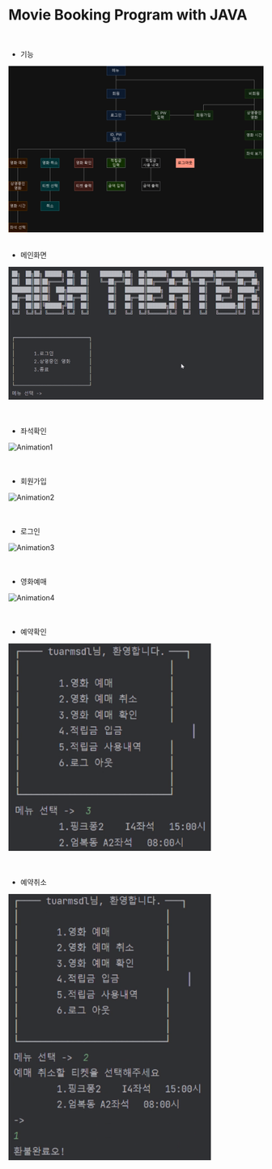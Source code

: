 # Movie Booking Program with JAVA
<br>

+ 기능
<img width="600" alt="image" src="https://github.com/cysim506/CinemaProject/blob/main/block.png">
<br>
<br>

+ 메인화면
<img width="600" alt="image" src="https://github.com/cysim506/CinemaProject/blob/main/main.png">  
<br>
<br>
<br>

+ 좌석확인


![Animation1](https://github.com/cysim506/CinemaProject/blob/main/Animation1.gif)
<br>
<br>
<br>

+ 회원가입


![Animation2](https://github.com/cysim506/CinemaProject/blob/main/Animation2.gif)
<br>
<br>
<br>

+ 로그인


![Animation3](https://github.com/cysim506/CinemaProject/blob/main/Animation3.gif)
<br>
<br>
<br>

+ 영화예매


![Animation4](https://github.com/cysim506/CinemaProject/blob/main/Animation4.gif)
<br>
<br>
<br>

+ 예약확인
<img width="400" alt="image" src="https://github.com/cysim506/CinemaProject/blob/main/ticket.png">
<br>
<br>
<br>

+ 예약취소
<img width="400" alt="image" src="https://github.com/cysim506/CinemaProject/blob/main/refund.png">
